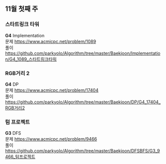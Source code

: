 ## 11월 첫째 주
### 스타트링크 타워
**G4** Implementation  
문제 https://www.acmicpc.net/problem/1089  
풀이 https://github.com/parkyolo/Algorithm/tree/master/Baekjoon/Implementation/G4_1089_스타트링크타워  

### RGB거리 2
**G4** DP  
문제 https://www.acmicpc.net/problem/17404  
풀이 https://github.com/parkyolo/Algorithm/tree/master/Baekjoon/DP/G4_17404_RGB거리2  

### 텀 프로젝트
**G3** DFS  
문제 https://www.acmicpc.net/problem/9466  
풀이 https://github.com/parkyolo/Algorithm/tree/master/Baekjoon/DFSBFS/G3_9466_텀프로젝트  